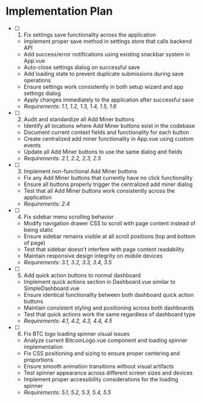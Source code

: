 # Implementation Plan

- [ ] 1. Fix settings save functionality across the application
  - Implement proper save method in settings store that calls backend API
  - Add success/error notifications using existing snackbar system in App.vue
  - Auto-close settings dialog on successful save
  - Add loading state to prevent duplicate submissions during save operations
  - Ensure settings work consistently in both setup wizard and app settings dialog
  - Apply changes immediately to the application after successful save
  - _Requirements: 1.1, 1.2, 1.3, 1.4, 1.5, 1.6_

- [ ] 2. Audit and standardize all Add Miner buttons
  - Identify all locations where Add Miner buttons exist in the codebase
  - Document current context fields and functionality for each button
  - Create centralized add miner functionality in App.vue using custom events
  - Update all Add Miner buttons to use the same dialog and fields
  - _Requirements: 2.1, 2.2, 2.3, 2.5_

- [ ] 3. Implement non-functional Add Miner buttons
  - Fix any Add Miner buttons that currently have no click functionality
  - Ensure all buttons properly trigger the centralized add miner dialog
  - Test that all Add Miner buttons work consistently across the application
  - _Requirements: 2.4_

- [ ] 4. Fix sidebar menu scrolling behavior
  - Modify navigation drawer CSS to scroll with page content instead of being static
  - Ensure sidebar remains visible at all scroll positions (top and bottom of page)
  - Test that sidebar doesn't interfere with page content readability
  - Maintain responsive design integrity on mobile devices
  - _Requirements: 3.1, 3.2, 3.3, 3.4, 3.5_

- [ ] 5. Add quick action buttons to normal dashboard
  - Implement quick actions section in Dashboard.vue similar to SimpleDashboard.vue
  - Ensure identical functionality between both dashboard quick action buttons
  - Maintain consistent styling and positioning across both dashboards
  - Test that quick actions work the same regardless of dashboard type
  - _Requirements: 4.1, 4.2, 4.3, 4.4, 4.5_

- [ ] 6. Fix BTC logo loading spinner visual issues
  - Analyze current BitcoinLogo.vue component and loading spinner implementation
  - Fix CSS positioning and sizing to ensure proper centering and proportions
  - Ensure smooth animation transitions without visual artifacts
  - Test spinner appearance across different screen sizes and devices
  - Implement proper accessibility considerations for the loading spinner
  - _Requirements: 5.1, 5.2, 5.3, 5.4, 5.5_